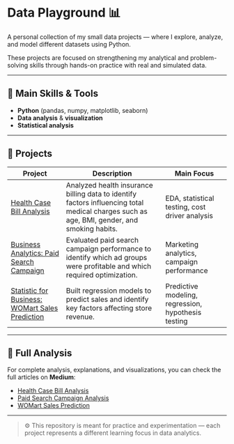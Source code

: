 # Data Playground 📊

A personal collection of my small data projects — where I explore, analyze, and model different datasets using Python.

These projects are focused on strengthening my analytical and problem-solving skills through hands-on practice with real and simulated data.

---

## 🧠 Main Skills & Tools
- **Python** (pandas, numpy, matplotlib, seaborn)
- **Data analysis** & **visualization**
- **Statistical analysis**

---

## 📁 Projects

| Project | Description | Main Focus |
|----------|--------------|-------------|
| [Health Case Bill Analysis](./projects/healthcare-bill-analysis) | Analyzed health insurance billing data to identify factors influencing total medical charges such as age, BMI, gender, and smoking habits. | EDA, statistical testing, cost driver analysis |
| [Business Analytics: Paid Search Campaign](./projects/paid-search-campaign) | Evaluated paid search campaign performance to identify which ad groups were profitable and which required optimization. | Marketing analytics, campaign performance |
| [Statistic for Business: WOMart Sales Prediction](./projects/womart-sales-prediction) | Built regression models to predict sales and identify key factors affecting store revenue. | Predictive modeling, regression, hypothesis testing |

---

## 📖 Full Analysis
For complete analysis, explanations, and visualizations, you can check the full articles on **Medium**:
- [Health Case Bill Analysis](https://medium.com/@zalfarmdhni/faktor-yang-memengaruhi-besaran-tagihan-kesehatan-1d4c400518ab)
- [Paid Search Campaign Analysis](https://medium.com/@zalfarmdhni/business-analytics-paid-search-campaign-a1243be66a41)
- [WOMart Sales Prediction](https://medium.com/@zalfarmdhni/statistics-for-business-womart-sales-prediction-b3a7aca1a248)

---

> ⚙️ This repository is meant for practice and experimentation — each project represents a different learning focus in data analytics.
